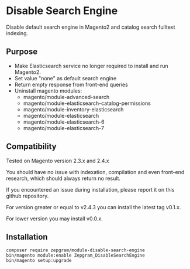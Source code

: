 # Disable Search Engine

Disable default search engine in Magento2 and catalog search fulltext indexing.

## Purpose

- Make Elasticsearch service no longer required to install and run Magento2.
- Set value "none" as default search engine
- Return empty response from front-end queries
- Uninstall magento modules:
  - magento/module-advanced-search
  - magento/module-elasticsearch-catalog-permissions
  - magento/module-inventory-elasticsearch
  - magento/module-elasticsearch
  - magento/module-elasticsearch-6
  - magento/module-elasticsearch-7

## Compatibility

Tested on Magento version 2.3.x and 2.4.x

You should have no issue with indexation, compilation and even front-end research, which should always return no result.

If you encountered an issue during installation, please report it on this github repository.

For version greater or equal to v2.4.3 you can install the latest tag v0.1.x.

For lower version you may install v0.0.x.

## Installation
```
composer require zepgram/module-disable-search-engine
bin/magento module:enable Zepgram_DisableSearchEngine
bin/magento setup:upgrade
```